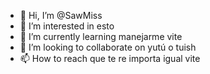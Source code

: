- 👋 Hi, I’m @SawMiss
- 👀 I’m interested in esto
- 🌱 I’m currently learning manejarme vite
- 💞️ I’m looking to collaborate on yutú o tuish
- 📫 How to reach que te re importa igual vite

<!---
SawMiss/SawMiss is a ✨ special ✨ repository because its `README.md` (this file) appears on your GitHub profile.
You can click the Preview link to take a look at your changes.
--->
